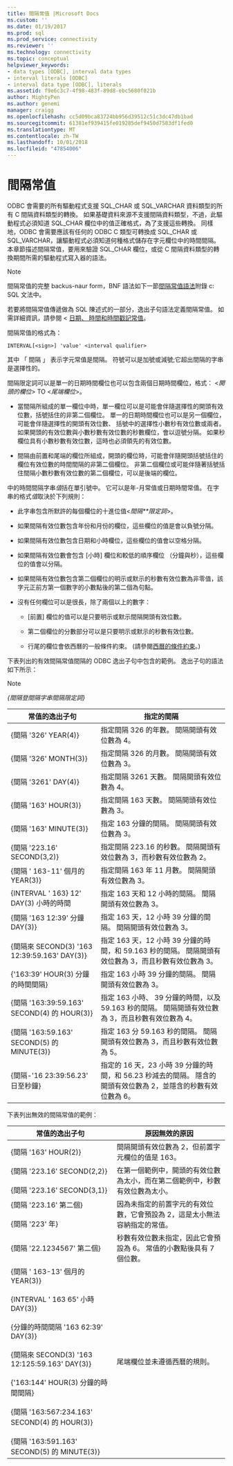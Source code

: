 ```yaml
---
title: 間隔常值 |Microsoft Docs
ms.custom: ''
ms.date: 01/19/2017
ms.prod: sql
ms.prod_service: connectivity
ms.reviewer: ''
ms.technology: connectivity
ms.topic: conceptual
helpviewer_keywords:
- data types [ODBC], interval data types
- interval literals [ODBC]
- interval data type [ODBC], literals
ms.assetid: f9e6c3c7-4f98-483f-89d8-ebc5680f021b
author: MightyPen
ms.author: genemi
manager: craigg
ms.openlocfilehash: cc5d09bca83724bb956d39512c51c3dc47db1bad
ms.sourcegitcommit: 61381ef939415fe019285def9450d7583df1fed0
ms.translationtype: MT
ms.contentlocale: zh-TW
ms.lasthandoff: 10/01/2018
ms.locfileid: "47854006"
---
```

# <a name="interval-literals"></a>間隔常值
ODBC 會需要的所有驅動程式支援 SQL_CHAR 或 SQL_VARCHAR 資料類型的所有 C 間隔資料類型的轉換。 如果基礎資料來源不支援間隔資料類型，不過，此驅動程式必須知道 SQL_CHAR 欄位中的值正確格式，為了支援這些轉換。 同樣地，ODBC 會需要應該有任何的 ODBC C 類型可轉換成 SQL_CHAR 或 SQL_VARCHAR，讓驅動程式必須知道何種格式儲存在字元欄位中的時間間隔。 本章節描述間隔常值，要用來驗證 SQL_CHAR 欄位，或從 C 間隔資料類型的轉換期間所需的驅動程式寫入器的語法。  
  
> [!NOTE]  
>  間隔常值的完整 backus-naur form，BNF 語法如下一節[間隔常值語法](../../../odbc/reference/appendixes/interval-literal-syntax.md)附錄 c: SQL 文法中。  
  
 若要將間隔常值傳遞做為 SQL 陳述式的一部分，逸出子句語法定義間隔常值。 如需詳細資訊，請參閱 <<c0> [ 日期、 時間和時間戳記常值](../../../odbc/reference/develop-app/date-time-and-timestamp-literals.md)。  
  
 間隔常值的格式為：  
  
```  
INTERVAL[<sign>] 'value' <interval qualifier>  
```  
  
 其中 「 間隔 」 表示字元常值是間隔。 符號可以是加號或減號;它超出間隔的字串是選擇性的。  
  
 間隔限定詞可以是單一的日期時間欄位也可以包含兩個日期時間欄位，格式： \<*開頭的欄位*> TO \<*尾端欄位*>。  
  
-   當間隔所組成的單一欄位中時，單一欄位可以是可能會伴隨選擇性的開頭有效位數，括號括住的非第二個欄位。 單一的日期時間欄位也可以是另一個欄位，可能會伴隨選擇性的開頭有效位數、 括號中的選擇性小數秒有效位數或兩者。 如果開頭的有效位數與小數秒數有效位數的秒數欄位，會以逗號分隔。 如果秒欄位具有小數秒數有效位數，這時也必須領先的有效位數。  
  
-   間隔由前置和尾端的欄位所組成，開頭的欄位時，可能會伴隨開頭括號括住的欄位有效位數的時間間隔的非第二個欄位。 非第二個欄位或可能伴隨著括號括住間隔小數秒數有效位數的第二個欄位，可以是後端的欄位。  
  
 中的時間間隔字串*值*括在單引號中。 它可以是年-月常值或日期時間常值。 在字串的格式*值*取決於下列規則：  
  
-   此字串包含所默許的每個欄位的十進位值\<*間隔**限定詞*>。  
  
-   如果間隔有效位數包含年份和月份的欄位，這些欄位的值是會以負號分隔。  
  
-   如果間隔有效位數包含日期和小時欄位，這些欄位的值會以空格分隔。  
  
-   如果間隔有效位數會包含 [小時] 欄位和較低的順序欄位 （分鐘與秒），這些欄位的值會以分隔。  
  
-   如果間隔有效位數包含第二個欄位的明示或默示的秒數有效位數為非零值，該字元正前方第一個數字的小數點後的第二個為句點。  
  
-   沒有任何欄位可以是很長，除了兩個以上的數字：  
  
    -   [前置] 欄位的值可以是只要明示或默示間隔開頭有效位數。  
  
    -   第二個欄位的分數部分可以是只要明示或默示的秒數有效位數。  
  
    -   行尾的欄位會依西曆的一般條件約束。 (請參閱[西曆的條件約束](../../../odbc/reference/appendixes/constraints-of-the-gregorian-calendar.md)。)  
  
 下表列出的有效間隔常值間隔的 ODBC 逸出子句中包含的範例。 逸出子句的語法如下所示：  
  
> [!NOTE]  
>  *{間隔登間隔字串間隔限定詞}*  
  
|常值的逸出子句|指定的間隔|  
|---------------------------|------------------------|  
|{間隔 '326' YEAR(4)}|指定間隔 326 的年數。 間隔開頭有效位數為 4。|  
|{間隔 '326' MONTH(3)}|指定間隔 326 的月數。 間隔開頭有效位數為 3。|  
|{間隔 '3261' DAY(4)}|指定間隔 3261 天數。 間隔開頭有效位數為 4。|  
|{間隔 '163' HOUR(3)}|指定間隔 163 天數。 間隔開頭有效位數為 3。|  
|{間隔 '163' MINUTE(3)}|指定 163 分鐘的間隔。 間隔開頭有效位數為 3。|  
|{間隔 '223.16' SECOND(3,2)}|指定間隔 223.16 的秒數。 間隔開頭有效位數為 3，而秒數有效位數為 2。|  
|{間隔 ' 163-11' 個月的 YEAR(3)}|指定間隔 163 年 11 月數。 間隔開頭有效位數為 3。|  
|{INTERVAL ' 163} 12' DAY(3) 小時的時間|指定 163 天和 12 小時的間隔。 間隔開頭有效位數為 3。|  
|{間隔 '163 12:39' 分鐘 DAY(3)}|指定 163 天，12 小時 39 分鐘的間隔。 間隔開頭有效位數為 3。|  
|{間隔來 SECOND(3) '163 12:39:59.163' DAY(3)}|指定 163 天，12 小時 39 分鐘的時間，和 59.163 秒的間隔。 間隔開頭有效位數為 3，而且秒數有效位數為 3。|  
|{'163:39' HOUR(3) 分鐘的時間間隔}|指定 163 小時 39 分鐘的間隔。 間隔開頭有效位數為 3。|  
|{間隔 '163:39:59.163' SECOND(4) 的 HOUR(3)}|指定 163 小時、 39 分鐘的時間，以及 59.163 秒的間隔。 間隔開頭有效位數為 3，而且秒數有效位數為 4。|  
|{間隔 '163:59.163' SECOND(5) 的 MINUTE(3)}|指定 163 分 59.163 秒的間隔。 間隔開頭有效位數為 3，而且秒數有效位數為 5。|  
|{間隔-'16 23:39:56.23' 日至秒鐘}|指定的 16 天，23 小時 39 分鐘的時間，和 56.23 秒減去的間隔。 隱含的開頭有效位數為 2，並隱含的秒數有效位數為 6。|  
  
 下表列出無效的間隔常值的範例：  
  
|常值的逸出子句|原因無效的原因|  
|---------------------------|------------------------|  
|{間隔 '163' HOUR(2)}|間隔開頭有效位數為 2，但前置字元欄位的值是 163。|  
|{間隔 '223.16' SECOND(2,2)}<br /><br /> {間隔 '223.16' SECOND(3,1)}|在第一個範例中，開頭的有效位數為太小，而在第二個範例中，秒數有效位數為太小。|  
|{間隔 '223.16' 第二個}<br /><br /> {間隔 '223' 年}|因為未指定的前置字元的有效位數，它會預設為 2，這是太小無法容納指定的常值。|  
|{間隔 '22.1234567' 第二個}|秒數有效位數未指定，因此它會預設為 6。 常值的小數點後具有 7 個位數。|  
|{間隔 ' 163-13' 個月的 YEAR(3)}<br /><br /> {INTERVAL ' 163 65' 小時 DAY(3)}<br /><br /> {分鐘的時間間隔 '163 62:39' DAY(3)}<br /><br /> {間隔來 SECOND(3) '163 12:125:59.163' DAY(3)}<br /><br /> {'163:144' HOUR(3) 分鐘的時間間隔}<br /><br /> {間隔 '163:567:234.163' SECOND(4) 的 HOUR(3)}<br /><br /> {間隔 '163:591.163' SECOND(5) 的 MINUTE(3)}|尾端欄位並未遵循西曆的規則。|
